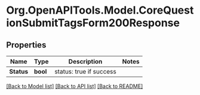# Org.OpenAPITools.Model.CoreQuestionSubmitTagsForm200Response

## Properties

Name | Type | Description | Notes
------------ | ------------- | ------------- | -------------
**Status** | **bool** | status: true if success | 

[[Back to Model list]](../README.md#documentation-for-models) [[Back to API list]](../README.md#documentation-for-api-endpoints) [[Back to README]](../README.md)

